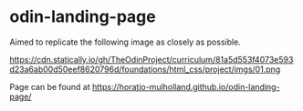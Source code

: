 # odin-landing-page

Aimed to replicate the following image as closely as possible.

https://cdn.statically.io/gh/TheOdinProject/curriculum/81a5d553f4073e593d23a6ab00d50eef8620796d/foundations/html_css/project/imgs/01.png

Page can be found at https://horatio-mulholland.github.io/odin-landing-page/
